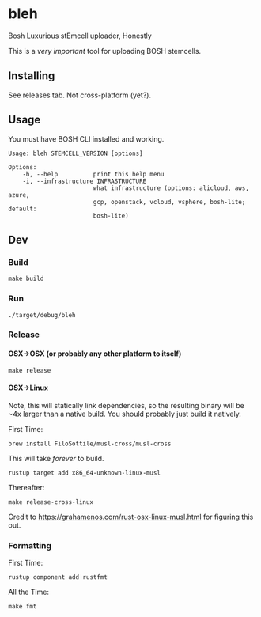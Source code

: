 # bleh
Bosh Luxurious stEmcell uploader, Honestly


This is a _very important_ tool for uploading BOSH stemcells.

## Installing

See releases tab. Not cross-platform (yet?).

## Usage

You must have BOSH CLI installed and working.

```
Usage: bleh STEMCELL_VERSION [options]

Options:
    -h, --help          print this help menu
    -i, --infrastructure INFRASTRUCTURE
                        what infrastructure (options: alicloud, aws, azure,
                        gcp, openstack, vcloud, vsphere, bosh-lite; default:
                        bosh-lite)
```

## Dev

### Build
```
make build
```

### Run
```
./target/debug/bleh
```

### Release

#### OSX->OSX (or probably any other platform to itself)
```
make release
```

#### OSX->Linux

Note, this will statically link dependencies, so the resulting binary will be
~4x larger than a native build. You should probably just build it natively.

First Time:
```
brew install FiloSottile/musl-cross/musl-cross
```
This will take _forever_ to build.

```
rustup target add x86_64-unknown-linux-musl
```

Thereafter:
```
make release-cross-linux
```

Credit to https://grahamenos.com/rust-osx-linux-musl.html for figuring this out.

### Formatting
First Time:
```
rustup component add rustfmt
```

All the Time:
```
make fmt
```
